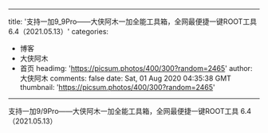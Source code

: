 
---
title: '支持一加9_9Pro——大侠阿木一加全能工具箱，全网最便捷一键ROOT工具 6.4（2021.05.13）'
categories: 
 - 博客
 - 大侠阿木
 - 首页
headimg: 'https://picsum.photos/400/300?random=2465'
author: 大侠阿木
comments: false
date: Sat, 01 Aug 2020 04:35:38 GMT
thumbnail: 'https://picsum.photos/400/300?random=2465'
---

<div>   
支持一加9/9Pro——大侠阿木一加全能工具箱，全网最便捷一键ROOT工具 6.4（2021.05.13）  
</div>
            